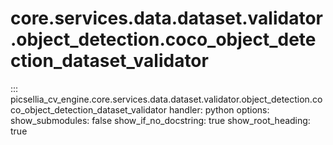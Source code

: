# core.services.data.dataset.validator.object_detection.coco_object_detection_dataset_validator

::: picsellia_cv_engine.core.services.data.dataset.validator.object_detection.coco_object_detection_dataset_validator
    handler: python
    options:
        show_submodules: false
        show_if_no_docstring: true
        show_root_heading: true
